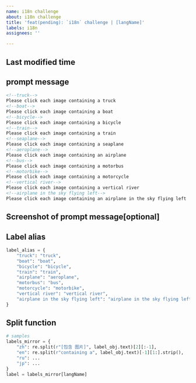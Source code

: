 ```yaml
---
name: i18n challenge
about: i18n challenge
title: 'feat(pending): `i18n` challenge | [langName]'
labels: i18n
assignees: ''

---
```


<!--Modify [langName] in the title-->
<!--i18n challenge | ru-->
<!--i18n challenge | jp-->

## Last modified time

<!--The UTC time of your first issue submission-->

## prompt message

<!--Prompt message, which must contain all known labels.  It is critical that the prompt information be copied from the web page tabs rather than entered manually.-->

```markdown
<!--truck-->
Please click each image containing a truck
<!--boat-->
Please click each image containing a boat
<!--bicycle-->
Please click each image containing a bicycle
<!--train-->
Please click each image containing a train
<!--seaplane-->
Please click each image containing a seaplane
<!--aeroplane-->
Please click each image containing an airplane
<!--bus-->
Please click each image containing a motorbus
<!--motorbike-->
Please click each image containing a motorcycle
<!--vertical river-->
Please click each image containing a vertical river
<!--airplane in the sky flying left-->
Please click each image containing an airplane in the sky flying left
```

## Screenshot of prompt message[optional]

<!--Contains prompt messages and the challenge sample-->

## Label alias

<!--Modify the key in the dictionary-->

```python
label_alias = {
    "truck": "truck",
    "boat": "boat",
    "bicycle": "bicycle",
    "train": "train",
    "airplane": "aeroplane",
    "motorbus": "bus",
    "motorcycle": "motorbike",
    "vertical river": "vertical river",
    "airplane in the sky flying left": "airplane in the sky flying left",
}

```

## Split function

<!--Must be elegant and refined enough to work with all labels-->

```python
# samples
labels_mirror = {
    "zh": re.split(r"[包含 图片]", label_obj.text)[2][:-1],
    "en": re.split(r"containing a", label_obj.text)[-1][1:].strip(),
    "ru": ...
    "jp": ...
}
label = labels_mirror[langName]
```
